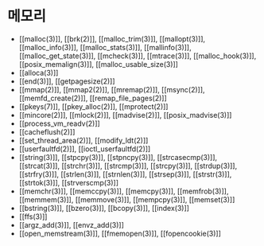 # 메모리

* [[malloc(3)]], [[brk(2)]], [[malloc_trim(3)]], [[mallopt(3)]], [[malloc_info(3)]], [[malloc_stats(3)]], [[mallinfo(3)]], [[malloc_get_state(3)]], [[mcheck(3)]], [[mtrace(3)]], [[malloc_hook(3)]], [[posix_memalign(3)]], [[malloc_usable_size(3)]]
* [[alloca(3)]]
* [[end(3)]], [[getpagesize(2)]]
* [[mmap(2)]], [[mmap2(2)]], [[mremap(2)]], [[msync(2)]], [[memfd_create(2)]], [[remap_file_pages(2)]]
* [[pkeys(7)]], [[pkey_alloc(2)]], [[mprotect(2)]]
* [[mincore(2)]], [[mlock(2)]], [[madvise(2)]], [[posix_madvise(3)]]
* [[process_vm_readv(2)]]
* [[cacheflush(2)]]
* [[set_thread_area(2)]], [[modify_ldt(2)]]
* [[userfaultfd(2)]], [[ioctl_userfaultfd(2)]]
* [[string(3)]], [[stpcpy(3)]], [[stpncpy(3)]], [[strcasecmp(3)]], [[strcat(3)]], [[strchr(3)]], [[strcmp(3)]], [[strcpy(3)]], [[strdup(3)]], [[strfry(3)]], [[strlen(3)]], [[strnlen(3)]], [[strsep(3)]], [[strstr(3)]], [[strtok(3)]], [[strverscmp(3)]]
* [[memchr(3)]], [[memccpy(3)]], [[memcpy(3)]], [[memfrob(3)]], [[memmem(3)]], [[memmove(3)]], [[mempcpy(3)]], [[memset(3)]]
* [[bstring(3)]], [[bzero(3)]], [[bcopy(3)]], [[index(3)]]
* [[ffs(3)]]
* [[argz_add(3)]], [[envz_add(3)]]
* [[open_memstream(3)]], [[fmemopen(3)]], [[fopencookie(3)]]
